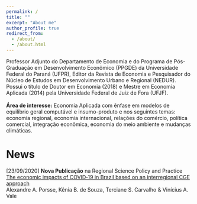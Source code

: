 ```yaml
---
permalink: /
title: ""
excerpt: "About me"
author_profile: true
redirect_from: 
  - /about/
  - /about.html
---
```


Professor Adjunto do Departamento de Economia e do Programa de Pós-Graduação em Desenvolvimento Econômico (PPGDE) da Universidade Federal do Paraná (UFPR), Editor da Revista de Economia e Pesquisador do Núcleo de Estudos em Desenvolvimento Urbano e Regional (NEDUR). Possui o título de Doutor em Economia (2018) e Mestre em Economia Aplicada (2014) pela Universidade Federal de Juiz de Fora (UFJF).\
\
**Área de interesse:** Economia Aplicada com ênfase em modelos de equilíbrio geral computável e insumo-produto e nos seguintes temas: economia regional, economia internacional, relações do comércio, política comercial, integração econômica, economia do meio ambiente e mudanças climáticas.

News
======

[23/09/2020] **Nova Publicação** na Regional Science Policy and Practice\
[The economic impacts of COVID‐19 in Brazil based on an interregional CGE approach](https://doi.org/10.1111/rsp3.12354)\
Alexandre A. Porsse, Kênia B. de Souza, Terciane S. Carvalho & Vinícius A. Vale
